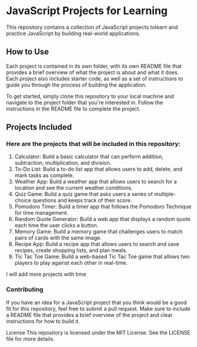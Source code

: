 # JavaScript Projects for Learning

This repository contains a collection of JavaScript projects tolearn and practice JavaScript by building real-world applications.

## How to Use

Each project is contained in its own folder, with its own README file that provides a brief overview of what the project is about and what it does. Each project also includes starter code, as well as a set of instructions to guide you through the process of building the application.

To get started, simply clone this repository to your local machine and navigate to the project folder that you're interested in. Follow the instructions in the README file to complete the project.

## Projects Included

### Here are the projects that will be included in this repository:

1. Calculator: Build a basic calculator that can perform addition, subtraction, multiplication, and division.
2. To-Do List: Build a to-do list app that allows users to add, delete, and mark tasks as complete.
3. Weather App: Build a weather app that allows users to search for a location and see the current weather conditions.
4. Quiz Game: Build a quiz game that asks users a series of multiple-choice questions and keeps track of their score.
5. Pomodoro Timer: Build a timer app that follows the Pomodoro Technique for time management.
6. Random Quote Generator: Build a web app that displays a random quote each time the user clicks a button.
7. Memory Game: Build a memory game that challenges users to match pairs of cards with the same image.
8. Recipe App: Build a recipe app that allows users to search and save recipes, create shopping lists, and plan meals.
9. Tic Tac Toe Game: Build a web-based Tic Tac Toe game that allows two players to play against each other in real-time.

I will add more projects with time

### Contributing

If you have an idea for a JavaScript project that you think would be a good fit for this repository, feel free to submit a pull request. Make sure to include a README file that provides a brief overview of the project and clear instructions for how to build it.

License
This repository is licensed under the MIT License. See the LICENSE file for more details.
